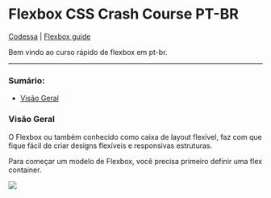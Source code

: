 # Flexbox CSS Crash Course PT-BR

[Codessa](http://codessa.com.br) | [Flexbox guide](https://www.w3schools.com/css/css3_flexbox.asp)

Bem vindo ao curso rápido de flexbox em pt-br.

------

### Sumário:

- [Visão Geral](#visão-geral)



### Visão Geral

O Flexbox ou também conhecido como caixa de layout flexível, faz com que fique fácil de criar designs flexíveis e responsivas estruturas. 

Para começar um modelo de Flexbox, você precisa primeiro definir uma flex container.

![](https://github.com/drelocatelli/crashCourses/blob/master/flexbox/images/1.PNG)
